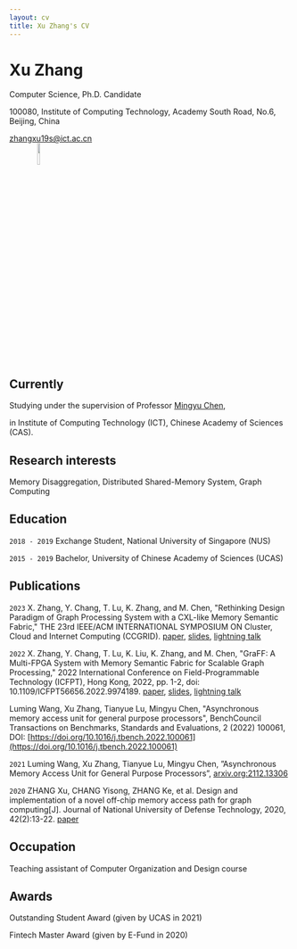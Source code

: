 ```yaml
---
layout: cv
title: Xu Zhang's CV
---
```

# Xu Zhang

Computer Science, Ph.D. Candidate

100080, Institute of Computing Technology, Academy South Road, No.6, Beijing, China


<div id="webaddress">
<a href="zhangxu19s@ict.ac.cn">zhangxu19s@ict.ac.cn</a>
</div>

<div id="selfi">
<img src="selfi.jpg" style="
    width: 10%;
    position: relative;
    left: 10%;
">
</div>


## Currently

Studying under the supervision of Professor <a href="http://asg.ict.ac.cn/cmy/">Mingyu Chen</a>, 

in Institute of Computing Technology (ICT), Chinese Academy of Sciences (CAS).


## Research interests

Memory Disaggregation, Distributed Shared-Memory System, Graph Computing


## Education

`2018 - 2019`
Exchange Student, National University of Singapore (NUS)

`2015 - 2019`
Bachelor, University of Chinese Academy of Sciences (UCAS)


## Publications

`2023`
X. Zhang, Y. Chang, T. Lu, K. Zhang, and M. Chen, "Rethinking Design Paradigm of Graph Processing System with a CXL-like Memory Semantic Fabric," THE 23rd IEEE/ACM INTERNATIONAL SYMPOSIUM ON Cluster, Cloud and Internet Computing (CCGRID). [paper](https://ieeexplore.ieee.org/abstract/document/10171525), [slides](GraCXL/CCGRID23_GraCXL_slides.pdf), [lightning talk](https://www.bilibili.com/video/BV1Sa4y1G7PD/)

`2022`
X. Zhang, Y. Chang, T. Lu, K. Liu, K. Zhang, and M. Chen, "GraFF: A Multi-FPGA System with Memory Semantic Fabric for Scalable Graph Processing," 2022 International Conference on Field-Programmable Technology (ICFPT), Hong Kong, 2022, pp. 1-2, doi: 10.1109/ICFPT56656.2022.9974189. [paper](https://ieeexplore.ieee.org/document/9974189), [slides](Graff/FPT22_presentation.pdf), [lightning talk](https://www.bilibili.com/video/BV1eM411u788/)

Luming Wang, Xu Zhang, Tianyue Lu, Mingyu Chen, "Asynchronous memory access unit for general purpose processors", BenchCouncil Transactions on Benchmarks, Standards and Evaluations, 2 (2022) 100061, DOI: [https://doi.org/10.1016/j.tbench.2022.100061](https://doi.org/10.1016/j.tbench.2022.100061)

`2021`
Luming Wang, Xu Zhang, Tianyue Lu, Mingyu Chen, ”Asynchronous Memory Access Unit for General Purpose Processors”, [arxiv.org:2112.13306](https://arxiv.org/abs/2112.13306)

`2020`
ZHANG Xu, CHANG Yisong, ZHANG Ke, et al. Design and implementation of a novel off-chip memory access path for graph computing[J]. Journal of National University of Defense Technology, 2020, 42(2):13-22. [paper](http://journal.nudt.edu.cn/gfkjdxxb/ch/reader/view_abstract.aspx?file_no=202002002&flag=1)

## Occupation

Teaching assistant of Computer Organization and Design course

## Awards

Outstanding Student Award (given by UCAS in 2021)

Fintech Master Award (given by E-Fund in 2020)


<!-- ### Footer

Last updated: Mar 2023 -->


